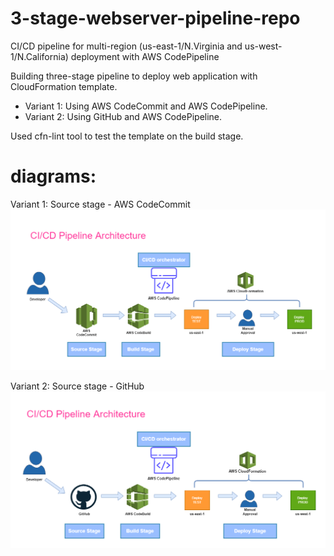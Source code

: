 # 3-stage-webserver-pipeline-repo

CI/CD pipeline for multi-region (us-east-1/N.Virginia and us-west-1/N.California) deployment with AWS CodePipeline

Building three-stage pipeline to deploy web application with CloudFormation template.
- Variant 1: Using AWS CodeCommit and AWS CodePipeline.
- Variant 2: Using GitHub and AWS CodePipeline.

Used cfn-lint tool to test the template on the build stage.

# diagrams:

Variant 1: Source stage - AWS CodeCommit
![](images/diagram.drawio.png)

Variant 2: Source stage - GitHub
![](images/diagram-1.drawio.png)